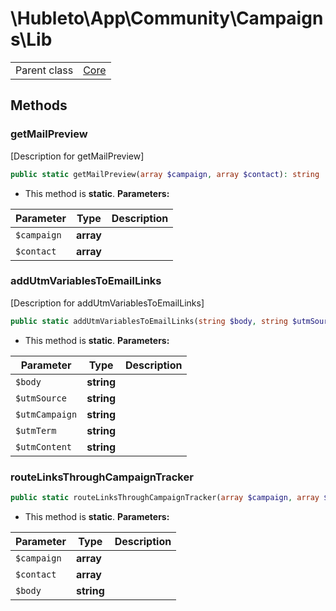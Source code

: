 
# \Hubleto\App\Community\Campaigns\Lib
<table class='table-default dense'>
<tr><td>Parent class</td><td><a href="../../../Framework/Core">Core</a></td></tr></table>


## Methods

### getMailPreview

[Description for getMailPreview]

```php
public static getMailPreview(array $campaign, array $contact): string
```

* This method is **static**.
**Parameters:**

| Parameter   | Type      | Description |
|-------------|-----------|-------------|
| `$campaign` | **array** |             |
| `$contact`  | **array** |             |


### addUtmVariablesToEmailLinks

[Description for addUtmVariablesToEmailLinks]

```php
public static addUtmVariablesToEmailLinks(string $body, string $utmSource, string $utmCampaign, string $utmTerm, string $utmContent): string
```

* This method is **static**.
**Parameters:**

| Parameter      | Type       | Description |
|----------------|------------|-------------|
| `$body`        | **string** |             |
| `$utmSource`   | **string** |             |
| `$utmCampaign` | **string** |             |
| `$utmTerm`     | **string** |             |
| `$utmContent`  | **string** |             |


### routeLinksThroughCampaignTracker

```php
public static routeLinksThroughCampaignTracker(array $campaign, array $contact, string $body): string
```

* This method is **static**.
**Parameters:**

| Parameter   | Type       | Description |
|-------------|------------|-------------|
| `$campaign` | **array**  |             |
| `$contact`  | **array**  |             |
| `$body`     | **string** |             |


